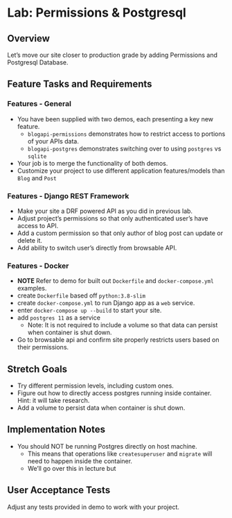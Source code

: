 # Lab: Permissions & Postgresql

## Overview

Let’s move our site closer to production grade by adding Permissions and Postgresql Database.

## Feature Tasks and Requirements

### Features - General

- You have been supplied with two demos, each presenting  a key new feature.
  - ```blogapi-permissions``` demonstrates how to restrict access to portions of your APIs data.
  - ```blogapi-postgres``` demonstrates switching over to using ```postgres``` vs ```sqlite```
- Your job is to merge the functionality of both demos.
- Customize your project to use different application features/models than ```Blog``` and ```Post```

### Features - Django REST Framework

- Make your site a DRF powered API as you did in previous lab.
- Adjust project’s permissions so that only authenticated user’s have access to API.
- Add a custom permission so that only author of blog post can update or delete it.
- Add ability to switch user’s directly from browsable API.

### Features - Docker

- **NOTE** Refer to demo for built out ```Dockerfile``` and ```docker-compose.yml``` examples.
- create ```Dockerfile``` based off ```python:3.8-slim```
- create ```docker-compose.yml``` to run Django app as a ```web``` service.
- enter ```docker-compose up --build``` to start your site.
- add ```postgres 11``` as a service
  - Note: It is not required to include a volume so that data can persist when container is shut down.
- Go to browsable api and confirm site properly restricts users based on their permissions.

## Stretch Goals

- Try different permission levels, including custom ones.
- Figure out how to directly access postgres running inside container. Hint: it will take research.
- Add a volume to persist data when container is shut down.

## Implementation Notes

- You should NOT be running Postgres directly on host machine.
  - This means that operations like ```createsuperuser``` and ```migrate``` will need to happen inside the container.
  - We’ll go over this in lecture but

## User Acceptance Tests

Adjust any tests provided in demo to work with your project.
